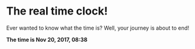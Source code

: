 # The real time clock!

Ever wanted to know what the time is? Well, your journey is about to end!

**The time is Nov 20, 2017, 08:38**